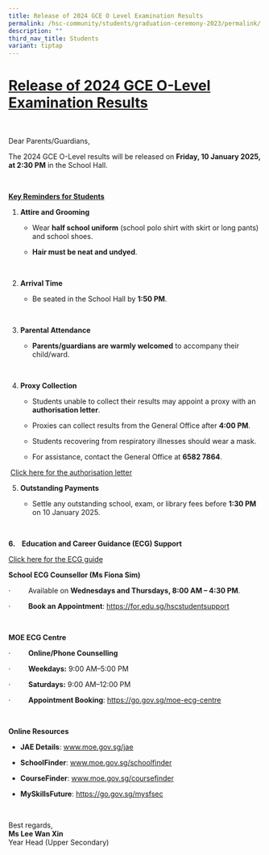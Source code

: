 ```yaml
---
title: Release of 2024 GCE O Level Examination Results
permalink: /hsc-community/students/graduation-ceremony-2023/permalink/
description: ""
third_nav_title: Students
variant: tiptap
---
```

<h1><strong><u>Release of 2024 GCE O-Level Examination Results</u></strong></h1>
<p>&nbsp;</p>
<p>Dear Parents/Guardians,</p>
<p>The 2024 GCE O-Level results will be released on <strong>Friday, 10 January 2025, at 2:30 PM</strong> in
the School Hall.</p>
<p>&nbsp;</p>
<p><strong><u>Key Reminders for Students</u></strong>
</p>
<ol data-tight="true" class="tight">
<li>
<p><strong>Attire and Grooming</strong>
</p>
<ul data-tight="true" class="tight">
<li>
<p>Wear <strong>half school uniform</strong> (school polo shirt with skirt
or long pants) and school shoes.</p>
</li>
<li>
<p><strong>Hair must be neat and undyed</strong>.</p>
</li>
</ul>
</li>
</ol>
<p>&nbsp;</p>
<ol start="2" data-tight="true" class="tight">
<li>
<p><strong>Arrival Time</strong>
</p>
<ul data-tight="true" class="tight">
<li>
<p>Be seated in the School Hall by <strong>1:50 PM</strong>.</p>
</li>
</ul>
</li>
</ol>
<p>&nbsp;</p>
<ol start="3" data-tight="true" class="tight">
<li>
<p><strong>Parental Attendance</strong>
</p>
<ul data-tight="true" class="tight">
<li>
<p><strong>Parents/guardians are warmly welcomed</strong> to accompany their
child/ward.</p>
</li>
</ul>
</li>
</ol>
<p>&nbsp;</p>
<ol start="4" data-tight="true" class="tight">
<li>
<p><strong>Proxy Collection</strong>
</p>
<ul data-tight="true" class="tight">
<li>
<p>Students unable to collect their results may appoint a proxy with an <strong>authorisation letter</strong>.</p>
</li>
<li>
<p>Proxies can collect results from the General Office after <strong>4:00 PM</strong>.</p>
</li>
<li>
<p>Students recovering from respiratory illnesses should wear a mask.</p>
</li>
<li>
<p>For assistance, contact the General Office at <strong>6582 7864</strong>.</p>
</li>
</ul>
</li>
</ol>
<p>&nbsp;<a href="https://drive.google.com/file/d/1AlnR72PfTZiGBfo30628ST44QEhIrgo1/view?usp=sharing" rel="noopener nofollow" target="_blank">Click here for the authorisation letter</a>
</p>
<ol start="5" data-tight="true" class="tight">
<li>
<p><strong>Outstanding Payments</strong>
</p>
<ul data-tight="true" class="tight">
<li>
<p>Settle any outstanding school, exam, or library fees before <strong>1:30 PM</strong> on
10 January 2025.</p>
</li>
</ul>
</li>
</ol>
<p>&nbsp;</p>
<p><strong>6.&nbsp;&nbsp;&nbsp; Education and Career Guidance (ECG) Support</strong>
</p>
<p><a href="https://drive.google.com/file/d/1cSka3Xev8ZPp5bvhAI7eD6v-97hlzFmw/view?usp=sharing" rel="noopener nofollow" target="_blank">Click here for the ECG guide</a><strong>&nbsp;</strong>
</p>
<p></p>
<p></p>
<p><strong>School ECG Counsellor (Ms Fiona Sim)</strong>
</p>
<p>·&nbsp;&nbsp;&nbsp;&nbsp;&nbsp;&nbsp;&nbsp;&nbsp; Available on <strong>Wednesdays and Thursdays, 8:00 AM – 4:30 PM</strong>.</p>
<p>·&nbsp;&nbsp;&nbsp;&nbsp;&nbsp;&nbsp;&nbsp;&nbsp; <strong>Book an Appointment</strong>:
<a href="https://for.edu.sg/hscstudentsupport" rel="noopener noreferrer nofollow" target="_blank">https://for.edu.sg/hscstudentsupport</a>
</p>
<p><strong>&nbsp;</strong>
</p>
<p><strong>MOE ECG Centre</strong>
</p>
<p>·&nbsp;&nbsp;&nbsp;&nbsp;&nbsp;&nbsp;&nbsp;&nbsp; <strong>Online/Phone Counselling</strong>
</p>
<p>·&nbsp;&nbsp;&nbsp;&nbsp;&nbsp;&nbsp;&nbsp;&nbsp; <strong>Weekdays:</strong> 9:00
AM–5:00 PM</p>
<p>·&nbsp;&nbsp;&nbsp;&nbsp;&nbsp;&nbsp;&nbsp;&nbsp; <strong>Saturdays:</strong> 9:00
AM–12:00 PM</p>
<p>·&nbsp;&nbsp;&nbsp;&nbsp;&nbsp;&nbsp;&nbsp;&nbsp; <strong>Appointment Booking</strong>:
<a href="https://go.gov.sg/moe-ecg-centre" rel="noopener noreferrer nofollow" target="_blank">https://go.gov.sg/moe-ecg-centre</a>
</p>
<p>&nbsp;</p>
<p><strong>Online Resources</strong>
</p>
<ul data-tight="true" class="tight">
<li>
<p><strong>JAE Details</strong>: <a href="https://www.moe.gov.sg/jae" rel="noopener noreferrer nofollow" target="_blank">www.moe.gov.sg/jae</a>
</p>
</li>
<li>
<p><strong>SchoolFinder</strong>: <a href="https://www.moe.gov.sg/schoolfinder" rel="noopener noreferrer nofollow" target="_blank">www.moe.gov.sg/schoolfinder</a>
</p>
</li>
<li>
<p><strong>CourseFinder</strong>: <a href="https://www.moe.gov.sg/coursefinder" rel="noopener noreferrer nofollow" target="_blank">www.moe.gov.sg/coursefinder</a>
</p>
</li>
<li>
<p><strong>MySkillsFuture</strong>: <a href="https://go.gov.sg/mysfsec" rel="noopener noreferrer nofollow" target="_blank">https://go.gov.sg/mysfsec</a>
</p>
</li>
</ul>
<p>&nbsp;</p>
<p>Best regards,
<br><strong>Ms Lee Wan Xin</strong>
<br>Year Head (Upper Secondary)</p>
<p>&nbsp;</p>